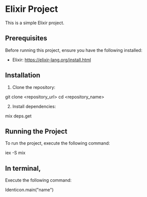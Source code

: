 # Elixir Project

This is a simple Elixir project.

## Prerequisites

Before running this project, ensure you have the following installed:

- Elixir: https://elixir-lang.org/install.html

## Installation

1. Clone the repository:

git clone <repository_url>
cd <repository_name>


2. Install dependencies:

mix deps.get


## Running the Project

To run the project, execute the following command:

iex -S mix

## In terminal,
Execute the following command:

Identicon.main("name")

